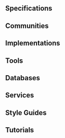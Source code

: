 ## Specifications


## Communities


## Implementations


## Tools


## Databases


## Services


## Style Guides


## Tutorials

